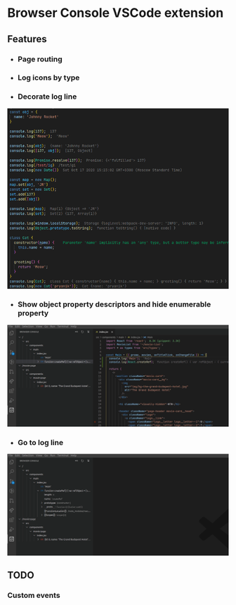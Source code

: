 # Browser Console VSCode extension

## Features

- ### Page routing

- ### Log icons by type

- ### Decorate log line

![Alt text](./assets/preview/decorator.png)

- ### Show object property descriptors and hide enumerable property

![Alt text](./assets/preview/enumerable.gif)

- ### Go to log line

![Alt text](./assets/preview/go-to-line.gif)

## TODO

### Custom events
